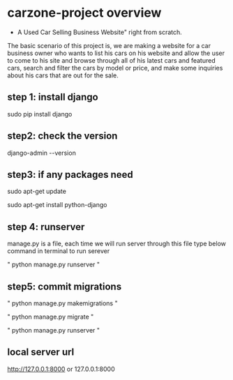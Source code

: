 # carzone-project overview

 - A Used Car Selling Business Website" right from scratch.

The basic scenario of this project is, we are making a website for a car business owner who wants to list his cars on his website and 
allow the user to come to his site and browse through all of his latest cars and featured cars,
search and filter the cars by model or price, and make some inquiries about his cars that are out for the sale.


## step 1: install django 


sudo pip install django



## step2: check the version 


django-admin --version

## step3: if any packages need


sudo apt-get update

sudo apt-get install python-django


## step 4:  runserver 


manage.py is a file, each time we will run server through this file
type below command in terminal to run serever 

" python manage.py runserver "



## step5: commit migrations


"  python manage.py makemigrations  "

" python manage.py migrate "

"  python manage.py runserver  "



## local server url

http://127.0.0.1:8000 or
127.0.0.1:8000













